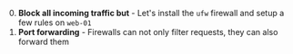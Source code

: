 0. **Block all incoming traffic but** - Let's install the `ufw` firewall and setup a few rules on `web-01`
1. **Port forwarding** - Firewalls can not only filter requests, they can also forward them
